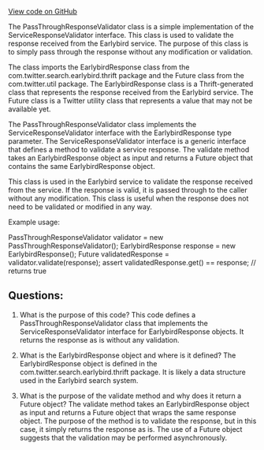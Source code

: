 [View code on GitHub](https://github.com/misbahsy/the-algorithm/src/java/com/twitter/search/earlybird_root/validators/PassThroughResponseValidator.java)

The PassThroughResponseValidator class is a simple implementation of the ServiceResponseValidator interface. This class is used to validate the response received from the Earlybird service. The purpose of this class is to simply pass through the response without any modification or validation. 

The class imports the EarlybirdResponse class from the com.twitter.search.earlybird.thrift package and the Future class from the com.twitter.util package. The EarlybirdResponse class is a Thrift-generated class that represents the response received from the Earlybird service. The Future class is a Twitter utility class that represents a value that may not be available yet.

The PassThroughResponseValidator class implements the ServiceResponseValidator interface with the EarlybirdResponse type parameter. The ServiceResponseValidator interface is a generic interface that defines a method to validate a service response. The validate method takes an EarlybirdResponse object as input and returns a Future object that contains the same EarlybirdResponse object.

This class is used in the Earlybird service to validate the response received from the service. If the response is valid, it is passed through to the caller without any modification. This class is useful when the response does not need to be validated or modified in any way.

Example usage:

PassThroughResponseValidator validator = new PassThroughResponseValidator();
EarlybirdResponse response = new EarlybirdResponse();
Future<EarlybirdResponse> validatedResponse = validator.validate(response);
assert validatedResponse.get() == response; // returns true
## Questions: 
 1. What is the purpose of this code?
   This code defines a PassThroughResponseValidator class that implements the ServiceResponseValidator interface for EarlybirdResponse objects. It returns the response as is without any validation.

2. What is the EarlybirdResponse object and where is it defined?
   The EarlybirdResponse object is defined in the com.twitter.search.earlybird.thrift package. It is likely a data structure used in the Earlybird search system.

3. What is the purpose of the validate method and why does it return a Future object?
   The validate method takes an EarlybirdResponse object as input and returns a Future object that wraps the same response object. The purpose of the method is to validate the response, but in this case, it simply returns the response as is. The use of a Future object suggests that the validation may be performed asynchronously.